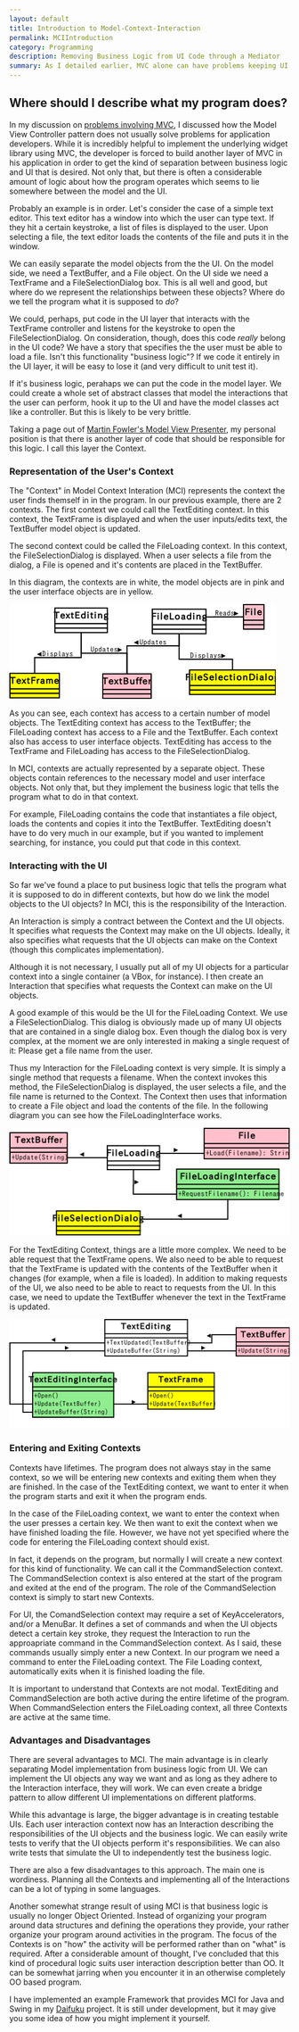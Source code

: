 ```yaml
---
layout: default
title: Introduction to Model-Context-Interaction
permalink: MCIIntroduction
category: Programming
description: Removing Business Logic from UI Code through a Mediator
summary: As I detailed earlier, MVC alone can have problems keeping UI code separated from business logic.  In this post I describe a solution based on Martin Fowler's Model-View-Presenter (MVP) patter.  It involves using a Mediator that represents the context in which the program operates.
---
```

## Where should I describe what my program does?
In my discussion on [problems involving MVC](../MVCProblems), I discussed how
the Model View Controller pattern does not usually solve problems
for application developers.  While it is incredibly helpful to implement the
underlying widget library using MVC, the developer is forced to build
another layer of MVC in his application in order to get the kind of
separation between business logic and UI that is desired.  Not only
that, but there is often a considerable amount of logic about how
the program operates which seems to lie somewhere between the model
and the UI.

Probably an example is in order.  Let's consider the case of a simple text
editor.  This text editor has a window into which the user can type
text.  If they hit a certain keystroke, a list of files is displayed
to the user.  Upon selecting a file, the text editor loads the contents
of the file and puts it in the window.

We can easily separate the model objects from the the UI.  On the model
side, we need a TextBuffer, and a File object.  On the UI side we
need a TextFrame and a FileSelectionDialog box.  This is all well and
good, but where do we represent the relationships between these objects?
Where do we tell the program what it is supposed to *do*?

We could, perhaps, put code in the UI layer that interacts with the
TextFrame controller and listens for the keystroke to open the
FileSelectionDialog.  On consideration, though, does this code *really*
belong in the UI code?  We have a story that specifies the the
user must be able to load a file.  Isn't this functionality "business
logic"? If we code it entirely in the UI layer, it will be easy to
lose it (and very difficult to unit test it).

If it's business logic, perahaps we can put the code in the model layer.
We could create a whole set of abstract classes that model the interactions
that the user can perform, hook it up to the UI and have the model
classes act like a controller.  But this is likely to be very brittle.

Taking a page out of 
[Martin Fowler's Model View Presenter](http://www.martinfowler.com/eaaDev/ModelViewPresenter.html),
my personal position is that there is another layer of code that should
be responsible for this logic. I call this layer the Context.

### Representation of the User's Context

The "Context" in Model Context Interation (MCI) represents the
context the user finds themself in in the program.  In our previous
example, there are 2 contexts.  The first context we could call the
TextEditing context.  In this context, the TextFrame is displayed
and when the user inputs/edits text, the TextBuffer model object
is updated.

The second context could be called the FileLoading context.  In this
context, the FileSelectionDialog is displayed.  When a user
selects a file from the dialog, a File is opened and it's contents
are placed in the TextBuffer.

In this diagram, the contexts are in white, the model objects are in
pink and the user interface objects are in yellow.

![Object Diagram](../images/Context1.png "Object Diagram")

As you can see, each context has access to a certain number of model
objects.  The TextEditing context has access to the TextBuffer;
the FileLoading context has access to a File and the TextBuffer.
Each context also has access to user interface objects. TextEditing
has access to the TextFrame and FileLoading has access to the
FileSelectionDialog.

In MCI, contexts are actually represented by a separate object.
These objects contain references to the necessary model and
user interface objects.  Not only that, but they implement
the business logic that tells the program what to do in that
context.

For example, FileLoading contains the code that instantiates a file
object, loads the contents and copies it into the TextBuffer.
TextEditing doesn't have to do very much in our example, but if you
wanted to implement searching, for instance, you could put that
code in this context.

### Interacting with the UI

So far we've found a place to put business logic that tells the
program what it is supposed to do in different contexts, but
how do we link the model objects to the UI objects?  In MCI,
this is the responsibility of the Interaction.

An Interaction is simply a contract between the Context
and the UI objects.  It specifies what requests the
Context may make on the UI objects.  Ideally,
it also specifies what requests that the UI objects
can make on the Context (though this complicates implementation).

Although it is not necessary, I usually put all of my UI objects for
a particular context into a single container (a VBox, for instance).
I then create an Interaction that specifies what requests the
Context can make on the UI objects.

A good example of this would be the UI for the FileLoading Context.
We use a FileSelectionDialog.  This dialog is obviously made up of
many UI objects that are contained in a single dialog box.  Even
though the dialog box is very complex, at the moment we are only
interested in making a single request of it: Please get a file
name from the user.

Thus my Interaction for the FileLoading context is very simple.
It is simply a single method that requests a filename.  When the
context invokes this method, the FileSelectionDialog is displayed,
the user selects a file, and the file name is returned to the
Context.  The Context then uses that information to create a File
object and load the contents of the file.  In the following diagram
you can see how the FileLoadingInterface works.

![FileLoading Interface](../images/Context2.png "FileLoading Interface")

For the TextEditing Context, things are a little more complex.
We need to be able request that the TextFrame opens.  We also
need to be able to request that the TextFrame is updated with
the contents of the TextBuffer when it changes (for example,
when a file is loaded).  In addition to making requests of
the UI, we also need to be able to react to requests from
the UI.  In this case, we need to update the TextBuffer whenever
the text in the TextFrame is updated.

![TextEditing Interface](../images/Context3.png "TextEditing Interface")

### Entering and Exiting Contexts

Contexts have lifetimes.  The program does not always stay in the same
context, so we will be entering new contexts and exiting them when
they are finished.  In the case of the TextEditing context, we want
to enter it when the program starts and exit it when the program
ends.

In the case of the FileLoading context, we want to enter the
context when the user presses a certain key.  We then want to
exit the context when we have finished loading the file.  However,
we have not yet specified where the code for entering the
FileLoading context should exist.

In fact, it depends on the program, but normally I will create
a new context for this kind of functionality.  We can call it
the CommandSelection context.  The CommandSelection context is
also entered at the start of the program and exited at the end
of the program.  The role of the CommandSelection context is
simply to start new Contexts.

For UI, the ComandSelection context may require a set of KeyAccelerators,
and/or a MenuBar.  It defines a set of commands and when the UI
objects detect a certain key stroke, they request the Interaction
to run the approapriate command in the CommandSelection context.
As I said, these commands usually simply enter a new Context.  In our 
program we need a command to enter the FileLoading context.  The File 
Loading context, automatically exits when it is finished loading the file.

It is important to understand that Contexts are not modal.  TextEditing
and CommandSelection are both active during the entire lifetime
of the program.  When CommandSelection enters the FileLoading
context, all three Contexts are active at the same time.

### Advantages and Disadvantages

There are several advantages to MCI.  The main advantage is in clearly
separating Model implementation from business logic from UI.
We can implement the UI objects any way we want and as long as
they adhere to the Interaction interface, they will work.  We can
even create a bridge pattern to allow different UI implementations
on different platforms.

While this advantage is large, the bigger advantage is in creating
testable UIs.  Each user interaction context now has an Interaction
describing the responsibilities of the UI objects and the business
logic.  We can easily write tests to verify that the UI objects perform
it's responsibilities.  We can also write tests that simulate the
UI to independently test the business logic.

There are also a few disadvantages to this approach.  The main one is
wordiness.  Planning all the Contexts and implementing all of the
Interactions can be a lot of typing in some languages.

Another somewhat strange result of using MCI is that business logic
is usually no longer Object Oriented.  Instead of organizing your
program around data structures and defining the operations they
provide, your rather organize your program around activities in
the program.  The focus of the Contexts is on "how" the activity
will be performed rather than on "what" is required.  After a considerable
amount of thought, I've concluded that this kind of procedural logic
suits user interaction description better than OO.  It can be
somewhat jarring when you encounter it in an otherwise completely
OO based program.

I have implemented an example Framework that provides MCI for
Java and Swing in my [Daifuku](https://github.com/mikekchar/Daifuku)
project.  It is still under development, but it may give you some
idea of how you might implement it yourself.


